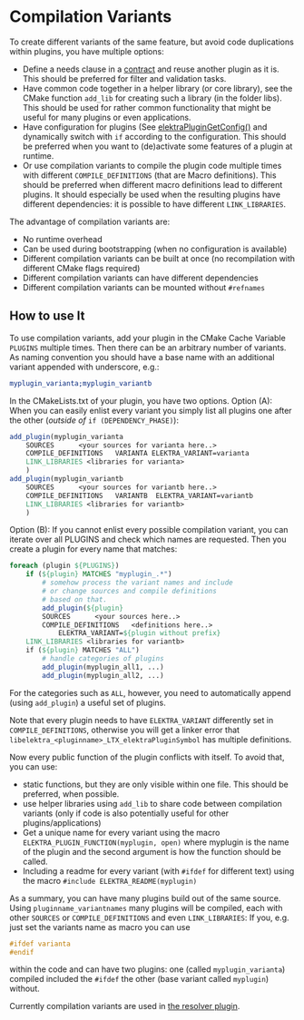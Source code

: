 # Compilation Variants #

To create different variants of the same feature, but avoid code
duplications within plugins, you have multiple options:

- Define a needs clause in a [contract](/doc/CONTRACT.ini) and reuse another
  plugin as it is. This should be preferred for filter and validation
  tasks.
- Have common code together in a helper library (or core library),
  see the CMake function `add_lib` for creating such a library
  (in the folder libs).
  This should be used for rather common functionality that might
  be useful for many plugins or even applications.
- Have configuration for plugins (See [elektraPluginGetConfig()](http://doc.libelektra.org/api/latest/html/group__plugin.html)
  and dynamically switch with `if` according to the configuration.
  This should be preferred when you want to (de)activate some
  features of a plugin at runtime.
- Or use compilation variants to compile the plugin code multiple
  times with different `COMPILE_DEFINITIONS` (that are Macro definitions).
  This should be preferred when different macro definitions
  lead to different plugins.
  It should especially be used when the resulting plugins have different
  dependencies: it is possible to have different `LINK_LIBRARIES`.

The advantage of compilation variants are:

- No runtime overhead
- Can be used during bootstrapping (when no configuration is available)
- Different compilation variants can be built at once (no recompilation
  with different CMake flags required)
- Different compilation variants can have different dependencies
- Different compilation variants can be mounted without `#refnames`

## How to use It ##

To use compilation variants, add your plugin in the CMake Cache
Variable `PLUGINS` multiple times.
Then there can be an arbitrary number of variants.
As naming convention you should have a base name with an additional
variant appended with underscore, e.g.:

```cmake
myplugin_varianta;myplugin_variantb
```

In the CMakeLists.txt of your plugin, you have two options.
Option (A): When you can easily enlist every variant you
simply list all plugins one after the other (*outside of* `if (DEPENDENCY_PHASE)`):

```cmake
add_plugin(myplugin_varianta
	SOURCES      <your sources for varianta here..>
	COMPILE_DEFINITIONS   VARIANTA ELEKTRA_VARIANT=varianta
	LINK_LIBRARIES <libraries for varianta>
	)
add_plugin(myplugin_variantb
	SOURCES      <your sources for variantb here..>
	COMPILE_DEFINITIONS   VARIANTB  ELEKTRA_VARIANT=variantb
	LINK_LIBRARIES <libraries for variantb>
	)
```

Option (B): If you cannot enlist every possible compilation variant,
you can iterate over all PLUGINS and check which names are requested.
Then you create a plugin for every name that matches:

```cmake
foreach (plugin ${PLUGINS})
	if (${plugin} MATCHES "myplugin_.*")
		# somehow process the variant names and include
		# or change sources and compile definitions
		# based on that.
		add_plugin(${plugin}
		SOURCES      <your sources here..>
		COMPILE_DEFINITIONS   <definitions here..>
			ELEKTRA_VARIANT=${plugin without prefix}
	LINK_LIBRARIES <libraries for variantb>
	if (${plugin} MATCHES "ALL")
		# handle categories of plugins
		add_plugin(myplugin_all1, ...)
		add_plugin(myplugin_all2, ...)
```

For the categories such as `ALL`, however, you need to automatically
append (using `add_plugin`) a useful set of plugins.

Note that every plugin needs to have
`ELEKTRA_VARIANT` differently set in `COMPILE_DEFINITIONS`, otherwise you will
get a linker error that `libelektra_<pluginname>_LTX_elektraPluginSymbol` has
multiple definitions.

Now every public function of the plugin conflicts with itself. To avoid
that, you can use:

- static functions, but they are only visible within one file.
  This should be preferred, when possible.
- use helper libraries using `add_lib` to share code
  between compilation variants
  (only if code is also potentially useful for other plugins/applications)
- Get a unique name for every variant using the macro
  `ELEKTRA_PLUGIN_FUNCTION(myplugin, open)` where myplugin is
  the name of the plugin and the second argument is how the function
  should be called.
- Including a readme for every variant (with `#ifdef` for different text)
  using the macro `#include ELEKTRA_README(myplugin)`


As a summary, you can have many plugins build out of the same source.
Using `pluginname_variantnames` many plugins will be compiled, each
with other `SOURCES` or `COMPILE_DEFINITIONS` and even `LINK_LIBRARIES`:
If you, e.g. just set
the variants name as macro you can use

```c
#ifdef varianta
#endif
```

within the code and can have two plugins: one (called `myplugin_varianta`)
compiled included the `#ifdef` the other (base variant called
`myplugin`) without.

Currently compilation variants are used in
[the resolver plugin](http://libelektra.org/tree/master/src/plugins/resolver/resolver.c).
